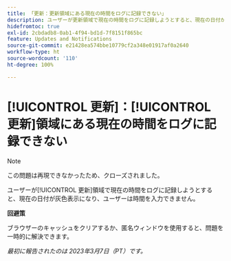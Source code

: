 ```yaml
---
title: 「更新：更新領域にある現在の時間をログに記録できない」
description: ユーザーが更新領域で現在の時間をログに記録しようとすると、現在の日付が灰色表示になり、ユーザーは時間を入力できません。
hidefromtoc: true
exl-id: 2cbdadb8-0ab1-4f94-bd1d-7f8151f865bc
feature: Updates and Notifications
source-git-commit: e21428ea574bbe10779cf2a348e01917af0a2640
workflow-type: ht
source-wordcount: '110'
ht-degree: 100%

---
```


# [!UICONTROL 更新]：[!UICONTROL 更新]領域にある現在の時間をログに記録できない

>[!NOTE]
>
>この問題は再現できなかったため、クローズされました。

ユーザーが[!UICONTROL 更新]領域で現在の時間をログに記録しようとすると、現在の日付が灰色表示になり、ユーザーは時間を入力できません。

**回避策**

ブラウザーのキャッシュをクリアするか、匿名ウィンドウを使用すると、問題を一時的に解決できます。

_最初に報告されたのは 2023年3月7日（PT）です。_
